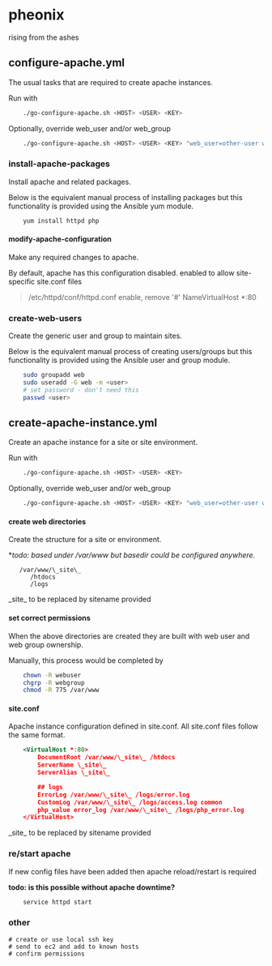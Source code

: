pheonix
=======

rising from the ashes

## configure-apache.yml
The usual tasks that are required to create apache instances. 

Run with 
```bash
    ./go-configure-apache.sh <HOST> <USER> <KEY>
```

Optionally, override web_user and/or web_group
```bash
    ./go-configure-apache.sh <HOST> <USER> <KEY> "web_user=other-user web_group=other-group"
```

### install-apache-packages
Install apache and related packages.

Below is the equivalent manual process of installing packages but this functionality is provided using the Ansible yum module.

```bash
    yum install httpd php
```

#### modify-apache-configuration
Make any required changes to apache.

By default, apache has this configuration disabled. enabled to allow site-specific site.conf files

> /etc/httpd/conf/httpd.conf
> enable, remove '#'
> NameVirtualHost *:80

### create-web-users
Create the generic user and group to maintain sites.

Below is the equivalent manual process of creating users/groups but this functionality is provided using the Ansible user and group module. 

```bash
    sudo groupadd web
    sudo useradd -G web -m <user>
    # set password - don't need this 
    passwd <user>
```

## create-apache-instance.yml 
Create an apache instance for a site or site environment.

Run with 
```bash
    ./go-configure-apache.sh <HOST> <USER> <KEY>
```

Optionally, override web_user and/or web_group
```bash
    ./go-configure-apache.sh <HOST> <USER> <KEY> "web_user=other-user web_group=other-group"
```

#### create web directories
Create the structure for a site or environment. 

**todo: based under /var/www but basedir could be configured anywhere.*

```
   /var/www/\_site\_
      /htdocs
      /logs
```
\_site\_ to be replaced by sitename provided

#### set correct permissions
When the above directories are created they are built with web user and web group ownership.

Manually, this process would be completed by

```bash
    chown -R webuser
    chgrp -R webgroup
    chmod -R 775 /var/www
```

#### site.conf
Apache instance configuration defined in site.conf. All site.conf files follow the same format.

```xml
    <VirtualHost *:80>
        DocumentRoot /var/www/\_site\_ /htdocs
        ServerName \_site\_ 
        ServerAlias \_site\_ 

        ## logs
        ErrorLog /var/www/\_site\_ /logs/error.log
        CustomLog /var/www/\_site\_ /logs/access.log common
        php_value error_log /var/www/\_site\_ /logs/php_error.log
    </VirtualHost>
```

\_site\_  to be replaced by sitename provided

### re/start apache
If new config files have been added then apache reload/restart is required

**todo: is this possible without apache downtime?**

```bash
    service httpd start
```

### other

    # create or use local ssh key
    # send to ec2 and add to known hosts
    # confirm permissions
